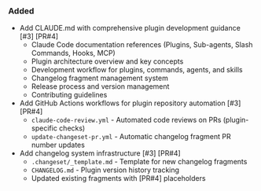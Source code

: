 ### Added
- Add CLAUDE.md with comprehensive plugin development guidance [#3] [PR#4]
  - Claude Code documentation references (Plugins, Sub-agents, Slash Commands, Hooks, MCP)
  - Plugin architecture overview and key concepts
  - Development workflow for plugins, commands, agents, and skills
  - Changelog fragment management system
  - Release process and version management
  - Contributing guidelines
- Add GitHub Actions workflows for plugin repository automation [#3] [PR#4]
  - `claude-code-review.yml` - Automated code reviews on PRs (plugin-specific checks)
  - `update-changeset-pr.yml` - Automatic changelog fragment PR number updates
- Add changelog system infrastructure [#3] [PR#4]
  - `.changeset/_template.md` - Template for new changelog fragments
  - `CHANGELOG.md` - Plugin version history tracking
  - Updated existing fragments with [PR#4] placeholders
